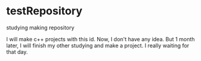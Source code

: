 # testRepository
studying making repository

I will make c++ projects with this id.
Now, I don't have any idea.
But 1 month later, I will finish my other studying and make a project.
I really waiting for that day.

